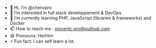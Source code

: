- 👋 Hi, I’m @chenvpro
- 👀 I’m interested in full stack developpement & DevOps
- 🌱 I’m currently learning PHP, JavaScript (libraries & frameworks) and Docker
- 📫 How to reach me : vincentc.pro@outlook.com
- 😄 Pronouns: He/Him
- ⚡ Fun fact: I can self learn a lot.

<!---
chenvpro/chenvpro is a ✨ special ✨ repository because its `README.md` (this file) appears on your GitHub profile.
You can click the Preview link to take a look at your changes.
--->
